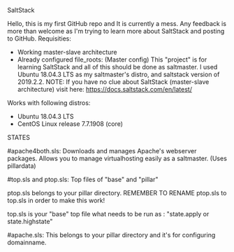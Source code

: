 SaltStack

Hello, this is my first GitHub repo and It is currently a mess.
Any feedback is more than welcome as I'm trying to learn more about SaltStack and posting to GitHub.
Requisities:
* Working master-slave architecture
* Already configured file_roots:
(Master config)
This "project" is for learning SaltStack and all of this should be done as saltmaster.
I used Ubuntu 18.04.3 LTS as my saltmaster's distro, and saltstack version of 2019.2.2.
NOTE: If you have no clue about SaltStack (master-slave architecture) visit here: https://docs.saltstack.com/en/latest/

Works with following distros:
* Ubuntu 18.04.3 LTS
* CentOS Linux release 7.7.1908 (core)

STATES

#apache4both.sls: 
Downloads and manages Apache's webserver packages.
Allows you to manage virtualhosting easily as a saltmaster. (Uses pillardata)

#top.sls and ptop.sls: 
Top files of "base" and "pillar"

ptop.sls belongs to your pillar directory.
REMEMBER TO RENAME ptop.sls to top.sls in order to make this work!

top.sls is your "base" top file what needs to be run as : "state.apply or state.highstate"

#apache.sls:
 This belongs to your pillar directory and it's for configuring domainname.
